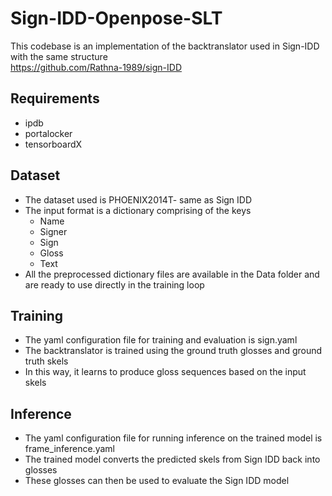# Sign-IDD-Openpose-SLT
This codebase is an implementation of the backtranslator used in Sign-IDD with the same structure  
https://github.com/Rathna-1989/sign-IDD

## Requirements
- ipdb
- portalocker
- tensorboardX

## Dataset
- The dataset used is PHOENIX2014T- same as Sign IDD
- The input format is a dictionary comprising of the keys
   - Name
   - Signer
   - Sign
   - Gloss
   - Text
- All the preprocessed dictionary files are available in the Data folder and are ready to use directly in the training loop

## Training
- The yaml configuration file for training and evaluation is sign.yaml
- The backtranslator is trained using the ground truth glosses and ground truth skels
- In this way, it learns to produce gloss sequences based on the input skels

## Inference
- The yaml configuration file for running inference on the trained model is frame_inference.yaml
- The trained model converts the predicted skels from Sign IDD back into glosses
- These glosses can then be used to evaluate the Sign IDD model
